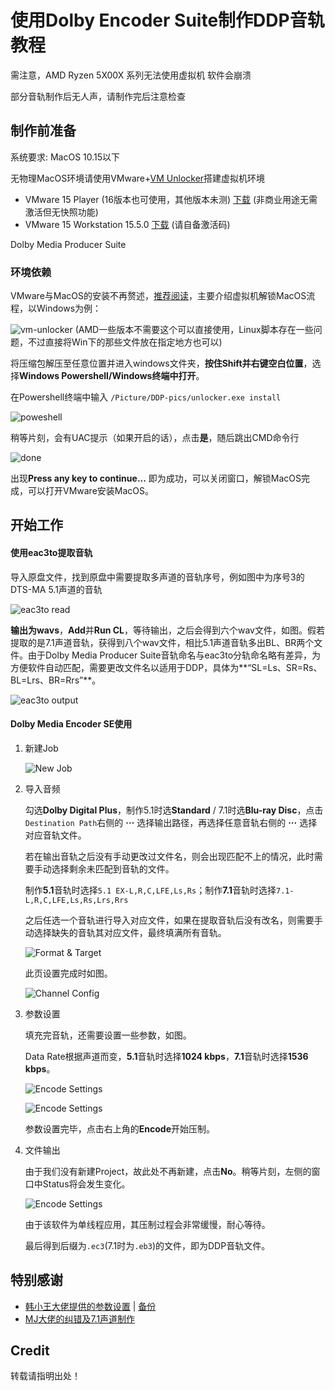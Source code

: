 # 使用Dolby Encoder Suite制作DDP音轨教程

需注意，AMD Ryzen 5X00X 系列无法使用虚拟机 软件会崩溃

部分音轨制作后无人声，请制作完后注意检查

##  制作前准备

系统要求: MacOS 10.15以下

无物理MacOS环境请使用VMware+[VM Unlocker](https://github.com/DrDonk/unlocker)搭建虚拟机环境

 - VMware 15 Player (16版本也可使用，其他版本未测) [下载](https://www.vmware.com/go/downloadplayer) (非商业用途无需激活但无快照功能)
 - VMware 15 Workstation 15.5.0 [下载](https://download3.vmware.com/software/wkst/file/VMware-workstation-full-15.5.0-14665864.exe) (请自备激活码)

 Dolby Media Producer Suite


### 环境依赖

VMware与MacOS的安装不再赘述，[推荐阅读](https://zhuanlan.zhihu.com/p/337036027)，主要介绍虚拟机解锁MacOS流程，以Windows为例：

![vm-unlocker](/Picture/DDP-pics/ddp-0vm.png) (AMD一些版本不需要这个可以直接使用，Linux脚本存在一些问题，不过直接将Win下的那些文件放在指定地方也可以)

将压缩包解压至任意位置并进入windows文件夹，**按住Shift并右键空白位置**，选择**Windows Powershell/Windows终端中打开**。

在Powershell终端中输入 ```/Picture/DDP-pics/unlocker.exe install```

![poweshell](/Picture/DDP-pics/ddp-0shell.png)

稍等片刻，会有UAC提示（如果开启的话），点击**是**，随后跳出CMD命令行

![done](/Picture/DDP-pics/ddp-0done.png)

出现**Press any key to continue...** 即为成功，可以关闭窗口，解锁MacOS完成，可以打开VMware安装MacOS。

## 开始工作

#### 使用eac3to提取音轨

导入原盘文件，找到原盘中需要提取多声道的音轨序号，例如图中为序号3的DTS-MA 5.1声道的音轨

![eac3to read](/Picture/DDP-pics/ddp-1eac3to.png)

**输出为wavs**，**Add**并**Run CL**，等待输出，之后会得到六个wav文件，如图。假若提取的是7.1声道音轨，获得到八个wav文件，相比5.1声道音轨多出BL、BR两个文件。由于Dolby Media Producer Suite音轨命名与eac3to分轨命名略有差异，为方便软件自动匹配，需要更改文件名以适用于DDP，具体为**“SL=Ls、SR=Rs、BL=Lrs、BR=Rrs”**。

![eac3to output](/Picture/DDP-pics/ddp-1eac3.png)

#### Dolby Media Encoder SE使用

1. 新建Job

   ![New Job](/Picture/DDP-pics/ddp-2job.png)

2. 导入音频

   勾选**Dolby Digital Plus**，制作5.1时选**Standard** / 7.1时选**Blu-ray Disc**，点击```Destination Path```右侧的 **···** 选择输出路径，再选择任意音轨右侧的 **···** 选择对应音轨文件。

   若在输出音轨之后没有手动更改过文件名，则会出现匹配不上的情况，此时需要手动选择剩余未匹配到音轨的文件。

   制作**5.1**音轨时选择```5.1 EX-L,R,C,LFE,Ls,Rs```；制作**7.1**音轨时选择```7.1-L,R,C,LFE,Ls,Rs,Lrs,Rrs```

   之后任选一个音轨进行导入对应文件，如果在提取音轨后没有改名，则需要手动选择缺失的音轨其对应文件，最终填满所有音轨。

   ![Format & Target](/Picture/DDP-pics/ddp-2format.png)

   此页设置完成时如图。

   ![Channel Config](/Picture/DDP-pics/ddp-2wavs.png)

3. 参数设置

   填充完音轨，还需要设置一些参数，如图。

   Data Rate根据声道而变，**5.1**音轨时选择**1024 kbps**，**7.1**音轨时选择**1536 kbps**。

   ![Encode Settings](/Picture/DDP-pics/ddp-3settings.png)

   ![Encode Settings](/Picture/DDP-pics/ddp-3processing.png)

   参数设置完毕，点击右上角的**Encode**开始压制。

4. 文件输出

   由于我们没有新建Project，故此处不再新建，点击**No**。稍等片刻，左侧的窗口中Status将会发生变化。

   ![Encode Settings](/Picture/DDP-pics/ddp-4encode1.png)
   
   由于该软件为单线程应用，其压制过程会非常缓慢，耐心等待。
   
   最后得到后缀为```.ec3```(7.1时为```.eb3```)的文件，即为DDP音轨文件。

## 特别感谢

- [韩小王大佬提供的参数设置](https://t.me/c/1467204597/42995) | [备份](/Picture/DDP-pics/ddp-5refer.png)
- [MJ大佬的纠错及7.1声道制作](https://t.me/c/1467204597/63052)

## Credit

转载请指明出处！